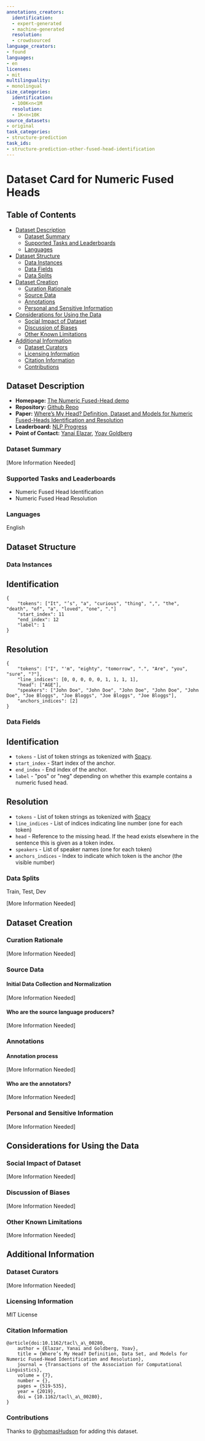 ```yaml
---
annotations_creators:
  identification:
  - expert-generated
  - machine-generated
  resolution:
  - crowdsourced
language_creators:
- found
languages:
- en
licenses:
- mit
multilinguality:
- monolingual
size_categories:
  identification:
  - 100K<n<1M
  resolution:
  - 1K<n<10K
source_datasets:
- original
task_categories:
- structure-prediction
task_ids:
- structure-prediction-other-fused-head-identification
---
```


# Dataset Card for Numeric Fused Heads

## Table of Contents
- [Dataset Description](#dataset-description)
  - [Dataset Summary](#dataset-summary)
  - [Supported Tasks and Leaderboards](#supported-tasks-and-leaderboards)
  - [Languages](#languages)
- [Dataset Structure](#dataset-structure)
  - [Data Instances](#data-instances)
  - [Data Fields](#data-fields)
  - [Data Splits](#data-splits)
- [Dataset Creation](#dataset-creation)
  - [Curation Rationale](#curation-rationale)
  - [Source Data](#source-data)
  - [Annotations](#annotations)
  - [Personal and Sensitive Information](#personal-and-sensitive-information)
- [Considerations for Using the Data](#considerations-for-using-the-data)
  - [Social Impact of Dataset](#social-impact-of-dataset)
  - [Discussion of Biases](#discussion-of-biases)
  - [Other Known Limitations](#other-known-limitations)
- [Additional Information](#additional-information)
  - [Dataset Curators](#dataset-curators)
  - [Licensing Information](#licensing-information)
  - [Citation Information](#citation-information)
  - [Contributions](#contributions)

## Dataset Description

- **Homepage:** [The Numeric Fused-Head demo](https://nlp.biu.ac.il/~lazary/fh/)
- **Repository:** [Github Repo](https://github.com/yanaiela/num_fh)
- **Paper:** [Where’s My Head? Definition, Dataset and Models for Numeric Fused-Heads Identification and Resolution](https://www.mitpressjournals.org/doi/full/10.1162/tacl_a_00280)
- **Leaderboard:** [NLP Progress](http://nlpprogress.com/english/missing_elements.html)
- **Point of Contact:** [Yanai Elazar](https://yanaiela.github.io), [Yoav Goldberg](https://www.cs.bgu.ac.il/~yoavg/uni/)

### Dataset Summary

[More Information Needed]

### Supported Tasks and Leaderboards

- Numeric Fused Head Identification
- Numeric Fused Head Resolution

### Languages

English

## Dataset Structure

### Data Instances

## Identification

```
{
    "tokens": ["It", "’s", "a", "curious", "thing", ",", "the", "death", "of", "a", "loved", "one", "."]
    "start_index": 11
    "end_index": 12
    "label": 1
}
```

## Resolution

```
{
    "tokens": ["I", "'m", "eighty", "tomorrow", ".", "Are", "you", "sure", "?"],
    "line_indices": [0, 0, 0, 0, 0, 1, 1, 1, 1],
    "head": ["AGE"],
    "speakers": ["John Doe", "John Doe", "John Doe", "John Doe", "John Doe", "Joe Bloggs", "Joe Bloggs", "Joe Bloggs", "Joe Bloggs"],
    "anchors_indices": [2]
}
```

### Data Fields

## Identification

- `tokens` - List of token strings as tokenized with [Spacy](spacy.io).
- `start_index` - Start index of the anchor.
- `end_index` - End index of the anchor.
- `label` - "pos" or "neg" depending on whether this example contains a numeric fused head.

## Resolution

- `tokens` - List of token strings as tokenized with [Spacy](spacy.io)
- `line_indices` - List of indices indicating line number (one for each token)
- `head` -  Reference to the missing head. If the head exists elsewhere in the sentence this is given as a token index.
- `speakers` - List of speaker names (one for each token)
- `anchors_indices` - Index to indicate which token is the anchor (the visible number)

### Data Splits

Train, Test, Dev

[More Information Needed]

## Dataset Creation

### Curation Rationale

[More Information Needed]

### Source Data

#### Initial Data Collection and Normalization

[More Information Needed]

#### Who are the source language producers?

[More Information Needed]

### Annotations

#### Annotation process

[More Information Needed]

#### Who are the annotators?

[More Information Needed]

### Personal and Sensitive Information

[More Information Needed]

## Considerations for Using the Data

### Social Impact of Dataset

[More Information Needed]

### Discussion of Biases

[More Information Needed]

### Other Known Limitations

[More Information Needed]

## Additional Information

### Dataset Curators

[More Information Needed]

### Licensing Information

MIT License

### Citation Information
```
@article{doi:10.1162/tacl\_a\_00280,
    author = {Elazar, Yanai and Goldberg, Yoav},
    title = {Where’s My Head? Definition, Data Set, and Models for Numeric Fused-Head Identification and Resolution},
    journal = {Transactions of the Association for Computational Linguistics},
    volume = {7},
    number = {},
    pages = {519-535},
    year = {2019},
    doi = {10.1162/tacl\_a\_00280},
}
```

### Contributions

Thanks to [@ghomasHudson](https://github.com/ghomasHudson) for adding this dataset.